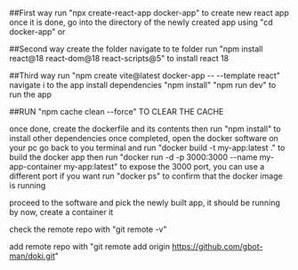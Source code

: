 ##First way
run "npx create-react-app docker-app" to create new react app
once it is done, go into the directory of the newly created app using "cd docker-app"
or 

##Second way
create the folder
navigate to te folder
run "npm install react@18 react-dom@18 react-scripts@5" to install react 18

##Third way
run "npm create vite@latest docker-app -- --template react"
navigate i to the app
install dependencies "npm install"
"npm run dev" to run the app

##RUN "npm cache clean --force" TO CLEAR THE CACHE

once done, create the dockerfile and its contents
then run "npm install" to install other dependencies
once completed, open the docker software on your pc 
go back to you terminal and run "docker build -t my-app:latest ." to build the docker app
then run "docker run -d -p 3000:3000 --name my-app-container my-app:latest" to expose the 3000 port, you can use a different port if you want
run "docker ps" to confirm that the docker image is running

proceed to the software and pick the newly built app, it should be running by now, create a container it


check the remote repo with "git remote -v"

add remote repo with "git remote add origin https://github.com/gbot-man/doki.git"